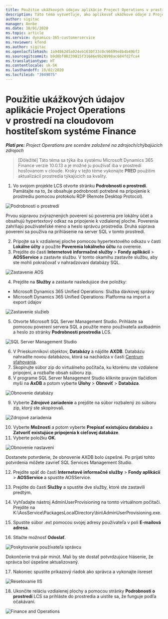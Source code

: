 ```yaml
---
title: Použitie ukážkových údajov aplikácie Project Operations v prostredí na cloudovom hostiteľskom systéme Finance
description: Táto téma vysvetľuje, ako aplikovať ukážkové údaje z Project Operations do prostredia na cloudovom hostiteľskom systéme Dynamics 365 Finance.
author: sigitac
manager: Annbe
ms.date: 10/01/2020
ms.topic: article
ms.service: dynamics-365-customerservice
ms.reviewer: kfend
ms.author: sigitac
ms.openlocfilehash: 1a94862d5a024eb1630f33c0c96699e8b4b49bf2
ms.sourcegitcommit: b9d8bf00239815f31686e9b28998ac684fd2fca4
ms.translationtype: HT
ms.contentlocale: sk-SK
ms.lasthandoff: 10/02/2020
ms.locfileid: "3949075"
---
```

# <a name="apply-project-operations-demo-data-to-a-finance-cloud-hosted-environment"></a>Použitie ukážkových údajov aplikácie Project Operations v prostredí na cloudovom hostiteľskom systéme Finance

_**Platí pre:** Project Operations pre scenáre založené na zdrojoch/chýbajúcich zdrojoch_

>[Dôležité] Táto téma sa týka iba systému Microsoft Dynamics 365 Finance verzie 10.0.13 a je možné ju používať iba v prostredí hosťovanom v cloude. Kroky v tejto téme vykonajte **PRED** použitím aktualizácií prostredia týkajúcich sa kvality.

1. Vo svojom projekte LCS otvorte stránku **Podrobnosti o prostredí**. Pamätajte na to, že obsahuje podrobnosti potrebné na pripojenie k prostrediu pomocou protokolu RDP (Remote Desktop Protocol).

![Podrobnosti o prostredí](./media/1EnvironmentDetails.png)

Prvou súpravou zvýraznených poverení sú poverenia pre lokálny účet a obsahujú hypertextový odkaz na pripojenie k vzdialenej ploche. Poverenia zahŕňajú používateľské meno a heslo správcu prostredia. Druhá súprava poverení sa používa na prihlásenie na server SQL v tomto prostredí.

2. Pripojte sa k vzdialenej ploche pomocou hypertextového odkazu v časti **Lokálne účty** a použite **Poverenia lokálneho účtu** na overenie.
3. Prejdite do časti **Internetové informačné služby** > **Fondy aplikácií** > **AOSService** a zastavte službu. V tomto okamihu zastavíte službu, aby ste mohli pokračovať v nahradzovaní databázy SQL.

![Zastavenie AOS](./media/2StopAOS.png)

4. Prejdite na **Služby** a zastavte nasledujúce dve položky:

- Microsoft Dynamics 365 Unified Operations: Služba dávkovej správy
- Microsoft Dynamics 365 Unified Operations: Platforma na import a export údajov

![Zastavenie služieb](./media/3StopServices.png)

5. Otvorte Microsoft SQL Server Management Studio. Prihláste sa pomocou poverení servera SQL a použite meno používateľa axdbadmin a heslo zo stránky **Podrobnosti prostredia** LCS.

![SQL Server Management Studio](./media/4SSMS.png)

6. V Prieskumníkovi objektov, **Databázy** a nájdite **AXDB**. Databázu nahradíte novou databázou, ktorá sa nachádza v časti [Centrum sťahovania](https://download.microsoft.com/download/1/a/3/1a314bd2-b082-4a87-abdc-1ba26c92b63d/ProjOpsDemoDataFOGARelease.zip). 
7. Skopírujte súbor zip do virtuálneho počítača, ku ktorému ste vzdialene pripojení, a rozbaľte obsah súboru zip.
8. V programe SQL Server Management Studio kliknite pravým tlačidlom myši na **AxDB** a potom vyberte **Úlohy** > **Obnoviť** > **Databáza**.

![Obnovenie databázy](./media/5RestoreDatabase.png)

9. Vyberte **Zdrojové zariadenie** a prejdite na súbor rozbalený zo súboru zip, ktorý ste skopírovali.

![Zdrojové zariadenia](./media/6SourceDevice.png)

10. Vyberte **Možnosti** a potom vyberte **Prepísať existujúcu databázu** a **Zatvoriť existujúce pripojenia k cieľovej databáze**. 
11. Vyberte položku **OK**.

![Obnovenie nastavení](./media/7RestoreSetting.png)

Dostanete potvrdenie, že obnovenie AXDB bolo úspešné. Po prijatí tohto potvrdenia môžete zavrieť SQL Services Management Studio.

12. Prejdite späť do časti **Internetové informačné služby** > **Fondy aplikácií** > **AOSService** a spustite AOSService.
13. Prejdite do časti **Služby** a spustite dve služby, ktoré ste zastavili predtým.

14. Vyhľadajte nástroj AdminUserProvisioning na tomto virtuálnom počítači. Prejdite na K:\AosService\PackagesLocalDirectory\bin\AdminUserProvisioning.exe.
15. Spustite súbor .ext pomocou svojej adresy používateľa v poli **E-mailová adresa**. 
16. Stlačte možnosť **Odoslať**.

![Poskytovanie používateľa správcu](./media/8AdminUserProvisioning.png)

Dokončenie trvá pár minút. Mali by ste dostať potvrdzujúce hlásenie, že správca bol úspešne aktualizovaný.

17. Nakoniec spustite príkazový riadok ako správca a vykonajte iisreset

![Resetovanie IIS](./media/9IISReset.png)

18. Ukončite reláciu vzdialenej plochy a pomocou stránky **Podrobnosti o prostredí** LCS sa prihláste do prostredia a uistite sa, že funguje podľa očakávaní.

![Finance and Operations](./media/10FinanceAndOperations.png)
